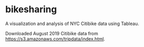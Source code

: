 # bikesharing
A visualization and analysis of NYC Citibike data using Tableau.

Downloaded August 2019 Citibike data from https://s3.amazonaws.com/tripdata/index.html.

